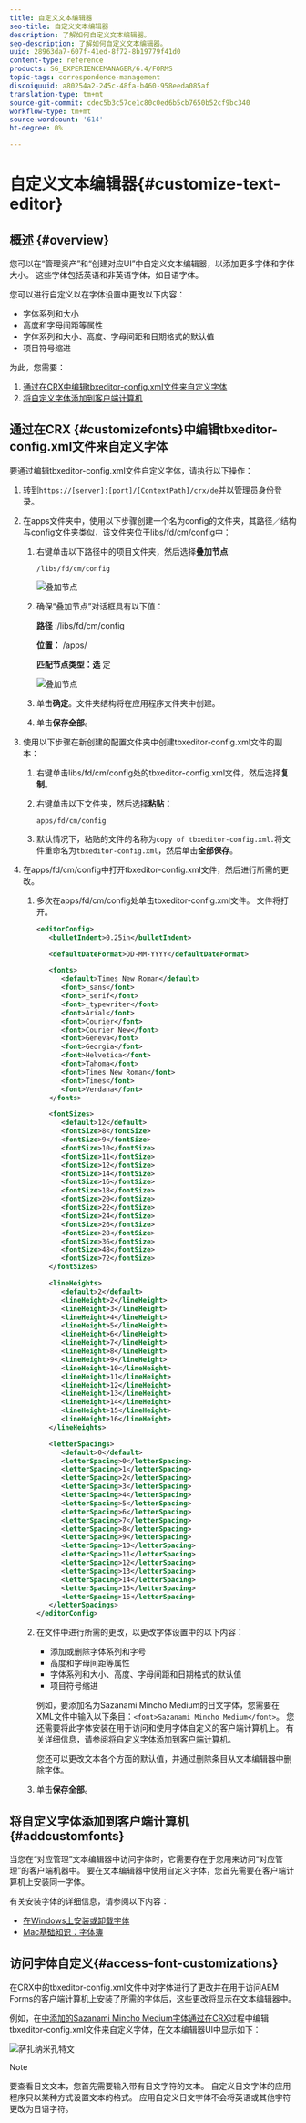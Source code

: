 ```yaml
---
title: 自定义文本编辑器
seo-title: 自定义文本编辑器
description: 了解如何自定义文本编辑器。
seo-description: 了解如何自定义文本编辑器。
uuid: 28963da7-607f-41ed-8f72-8b19779f41d0
content-type: reference
products: SG_EXPERIENCEMANAGER/6.4/FORMS
topic-tags: correspondence-management
discoiquuid: a80254a2-245c-48fa-b460-958eeda085af
translation-type: tm+mt
source-git-commit: cdec5b3c57ce1c80c0ed6b5cb7650b52cf9bc340
workflow-type: tm+mt
source-wordcount: '614'
ht-degree: 0%

---
```



# 自定义文本编辑器{#customize-text-editor}

## 概述 {#overview}

您可以在“管理资产”和“创建对应UI”中自定义文本编辑器，以添加更多字体和字体大小。 这些字体包括英语和非英语字体，如日语字体。

您可以进行自定义以在字体设置中更改以下内容：

* 字体系列和大小
* 高度和字母间距等属性
* 字体系列和大小、高度、字母间距和日期格式的默认值
* 项目符号缩进

为此，您需要：

1. [通过在CRX中编辑tbxeditor-config.xml文件来自定义字体](#customizefonts)
1. [将自定义字体添加到客户端计算机](#addcustomfonts)

## 通过在CRX {#customizefonts}中编辑tbxeditor-config.xml文件来自定义字体

要通过编辑tbxeditor-config.xml文件自定义字体，请执行以下操作：

1. 转到`https://[server]:[port]/[ContextPath]/crx/de`并以管理员身份登录。
1. 在apps文件夹中，使用以下步骤创建一个名为config的文件夹，其路径／结构与config文件夹类似，该文件夹位于libs/fd/cm/config中：

   1. 右键单击以下路径中的项目文件夹，然后选择&#x200B;**叠加节点**:

      `/libs/fd/cm/config`

      ![叠加节点](assets/1-4.png)

   1. 确保“叠加节点”对话框具有以下值：

      **路径** :/libs/fd/cm/config

      **位置：** /apps/

      **匹配节点类型：选** 定

      ![叠加节点](assets/2-2.png)

   1. 单击&#x200B;**确定**。文件夹结构将在应用程序文件夹中创建。

   1. 单击&#x200B;**保存全部**。

1. 使用以下步骤在新创建的配置文件夹中创建tbxeditor-config.xml文件的副本：

   1. 右键单击libs/fd/cm/config处的tbxeditor-config.xml文件，然后选择&#x200B;**复制**。
   1. 右键单击以下文件夹，然后选择&#x200B;**粘贴：**

      `apps/fd/cm/config`

   1. 默认情况下，粘贴的文件的名称为`copy of tbxeditor-config.xml.`将文件重命名为`tbxeditor-config.xml`，然后单击&#x200B;**全部保存**。

1. 在apps/fd/cm/config中打开tbxeditor-config.xml文件，然后进行所需的更改。

   1. 多次在apps/fd/cm/config处单击tbxeditor-config.xml文件。 文件将打开。

      ```xml
      <editorConfig>
         <bulletIndent>0.25in</bulletIndent>
      
         <defaultDateFormat>DD-MM-YYYY</defaultDateFormat>
      
         <fonts>
            <default>Times New Roman</default>
            <font>_sans</font>
            <font>_serif</font>
            <font>_typewriter</font>
            <font>Arial</font>
            <font>Courier</font>
            <font>Courier New</font>
            <font>Geneva</font>
            <font>Georgia</font>
            <font>Helvetica</font>
            <font>Tahoma</font>
            <font>Times New Roman</font>
            <font>Times</font>
            <font>Verdana</font>
         </fonts>
      
         <fontSizes>
            <default>12</default>
            <fontSize>8</fontSize>
            <fontSize>9</fontSize>
            <fontSize>10</fontSize>
            <fontSize>11</fontSize>
            <fontSize>12</fontSize>
            <fontSize>14</fontSize>
            <fontSize>16</fontSize>
            <fontSize>18</fontSize>
            <fontSize>20</fontSize>
            <fontSize>22</fontSize>
            <fontSize>24</fontSize>
            <fontSize>26</fontSize>
            <fontSize>28</fontSize>
            <fontSize>36</fontSize>
            <fontSize>48</fontSize>
            <fontSize>72</fontSize>
         </fontSizes>
      
         <lineHeights>
            <default>2</default>     
            <lineHeight>2</lineHeight>
            <lineHeight>3</lineHeight>
            <lineHeight>4</lineHeight>
            <lineHeight>5</lineHeight>
            <lineHeight>6</lineHeight>
            <lineHeight>7</lineHeight>
            <lineHeight>8</lineHeight>
            <lineHeight>9</lineHeight>
            <lineHeight>10</lineHeight>
            <lineHeight>11</lineHeight>
            <lineHeight>12</lineHeight>
            <lineHeight>13</lineHeight>
            <lineHeight>14</lineHeight>
            <lineHeight>15</lineHeight>
            <lineHeight>16</lineHeight>
         </lineHeights>
      
         <letterSpacings>
            <default>0</default>
            <letterSpacing>0</letterSpacing>
            <letterSpacing>1</letterSpacing>
            <letterSpacing>2</letterSpacing>
            <letterSpacing>3</letterSpacing>
            <letterSpacing>4</letterSpacing>
            <letterSpacing>5</letterSpacing>
            <letterSpacing>6</letterSpacing>
            <letterSpacing>7</letterSpacing>
            <letterSpacing>8</letterSpacing>
            <letterSpacing>9</letterSpacing>
            <letterSpacing>10</letterSpacing>
            <letterSpacing>11</letterSpacing>
            <letterSpacing>12</letterSpacing>
            <letterSpacing>13</letterSpacing>
            <letterSpacing>14</letterSpacing>
            <letterSpacing>15</letterSpacing>
            <letterSpacing>16</letterSpacing>
         </letterSpacings>
      </editorConfig>
      ```

   1. 在文件中进行所需的更改，以更改字体设置中的以下内容：

      * 添加或删除字体系列和字号
      * 高度和字母间距等属性
      * 字体系列和大小、高度、字母间距和日期格式的默认值
      * 项目符号缩进

      例如，要添加名为Sazanami Mincho Medium的日文字体，您需要在XML文件中输入以下条目：`<font>Sazanami Mincho Medium</font>`。 您还需要将此字体安装在用于访问和使用字体自定义的客户端计算机上。 有关详细信息，请参阅[将自定义字体添加到客户端计算机](#addcustomfonts)。

      您还可以更改文本各个方面的默认值，并通过删除条目从文本编辑器中删除字体。

   1. 单击&#x200B;**保存全部**。


## 将自定义字体添加到客户端计算机{#addcustomfonts}

当您在“对应管理”文本编辑器中访问字体时，它需要存在于您用来访问“对应管理”的客户端机器中。 要在文本编辑器中使用自定义字体，您首先需要在客户端计算机上安装同一字体。

有关安装字体的详细信息，请参阅以下内容：

* [在Windows上安装或卸载字体](https://windows.microsoft.com/en-us/windows-vista/install-or-uninstall-fonts)
* [Mac基础知识：字体簿](https://support.apple.com/en-us/HT201749)

## 访问字体自定义{#access-font-customizations}

在CRX中的tbxeditor-config.xml文件中对字体进行了更改并在用于访问AEM Forms的客户端计算机上安装了所需的字体后，这些更改将显示在文本编辑器中。

例如，在[中添加的Sazanami Mincho Medium字体通过在CRX](#customizefonts)过程中编辑tbxeditor-config.xml文件来自定义字体，在文本编辑器UI中显示如下：

![萨扎纳米孔特文](assets/sazanamiminchointext.png)

>[!NOTE]
>
>要查看日文文本，您首先需要输入带有日文字符的文本。 自定义日文字体的应用程序只以某种方式设置文本的格式。 应用自定义日文字体不会将英语或其他字符更改为日语字符。

